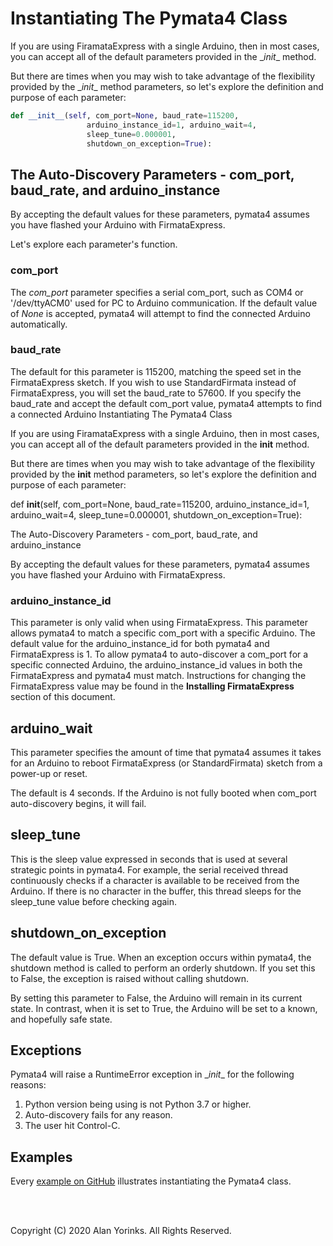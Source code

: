 # Instantiating The Pymata4 Class

If you are using FiramataExpress with a single Arduino, then in most cases, you
 can accept all of the default parameters provided in the \__init__ method.
 
But there are times when you may wish to take advantage of the flexibility provided
by the \__init__ method parameters, so let's explore the definition and purpose
of each parameter:

```python
def __init__(self, com_port=None, baud_rate=115200,
                 arduino_instance_id=1, arduino_wait=4,
                 sleep_tune=0.000001,
                 shutdown_on_exception=True):
```

## The Auto-Discovery Parameters - com_port, baud_rate, and arduino_instance
By accepting the default values for these parameters, pymata4 assumes you have
flashed your Arduino with FirmataExpress. 

Let's explore each parameter's function.

### com_port
The *com_port* parameter specifies a serial com_port, such as COM4 or '/dev/ttyACM0'
 used for PC to Arduino communication. If the default value of _None_ is accepted,
 pymata4 will attempt to find the connected Arduino automatically.
 
### baud_rate
The default for this parameter is 115200, matching the speed set in the 
FirmataExpress sketch. If you wish to use StandardFirmata instead of
FirmataExpress, you will set the baud_rate to 57600. If you specify the baud_rate
and accept the default com_port value, pymata4 attempts to find a connected Arduino
Instantiating The Pymata4 Class

If you are using FiramataExpress with a single Arduino, then in most cases, you can accept all of the default parameters provided in the __init__ method.

But there are times when you may wish to take advantage of the flexibility provided by the __init__ method parameters, so let's explore the definition and purpose of each parameter:

def __init__(self, com_port=None, baud_rate=115200,
                 arduino_instance_id=1, arduino_wait=4,
                 sleep_tune=0.000001,
                 shutdown_on_exception=True):

The Auto-Discovery Parameters - com_port, baud_rate, and arduino_instance

By accepting the default values for these parameters, pymata4 assumes you have flashed your Arduino with FirmataExpress.

### arduino_instance_id
This parameter is only valid when using FirmataExpress. This parameter
allows pymata4 to match a specific com_port with a specific Arduino.
The default value for the arduino_instance_id for both pymata4 and FirmataExpress is 1.
To allow pymata4 to auto-discover a com_port for a specific connected Arduino, the
arduino_instance_id values in both the FirmataExpress and pymata4 must match.
Instructions for changing the FirmataExpress value may be found
in the **Installing FirmataExpress** section of this document.

## arduino_wait
This parameter specifies the amount of time that pymata4 assumes it takes for an Arduino 
to reboot FirmataExpress (or StandardFirmata) sketch from a power-up or reset.

The default is 4 seconds. If the Arduino is not fully booted when com_port auto-discovery begins,
it will fail.

## sleep_tune
This is the sleep value expressed in seconds that is used at several strategic
points in pymata4. For example, the serial received thread continuously checks if a 
character is available to be received from the Arduino. If there is no character in the
buffer, this thread sleeps for the sleep_tune value before checking again.

## shutdown_on_exception
The default value is True. When an exception occurs within pymata4,
the shutdown method is called to perform an orderly shutdown. If you set
this to False, the exception is raised without calling shutdown.

By setting this parameter to False, the Arduino will remain in its current state. 
In contrast, when it is set to True, the Arduino will be set to a known, and hopefully safe state.

## Exceptions
Pymata4 will raise a RuntimeError exception in \__init__ for the following reasons:

1. Python version being using is not Python 3.7 or higher.
2. Auto-discovery fails for any reason.
3. The user hit Control-C.

## Examples
   Every [example on GitHub](TBD) illustrates instantiating the Pymata4 class.

<br>
<br>

Copyright (C) 2020 Alan Yorinks. All Rights Reserved.
